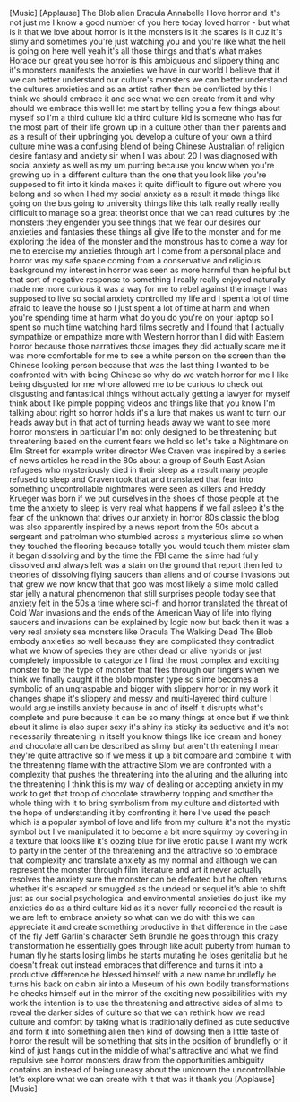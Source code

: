 
[Music]
[Applause]
The Blob alien Dracula Annabelle I love
horror and it&#39;s not just me I know a
good number of you here today loved
horror - but what is it that we love
about horror is it the monsters is it
the scares is it cuz it&#39;s slimy and
sometimes you&#39;re just watching you and
you&#39;re like what the hell is going on
here well yeah it&#39;s all those things and
that&#39;s what makes Horace our great you
see horror is this ambiguous and
slippery thing and it&#39;s monsters
manifests the anxieties we have in our
world I believe that if we can better
understand our culture&#39;s monsters we can
better understand the cultures anxieties
and as an artist rather than be
conflicted by this I think we should
embrace it and see what we can create
from it and why should we embrace this
well let me start by telling you a few
things about myself so I&#39;m a third
culture kid a third culture kid is
someone who has for the most part of
their life grown up in a culture other
than their parents and as a result of
their upbringing you develop a culture
of your own a third culture mine was a
confusing blend of being Chinese
Australian of religion desire fantasy
and anxiety sir when I was about 20 I
was diagnosed with social anxiety as
well as my um purring because you know
when you&#39;re growing up in a different
culture than the one that you look like
you&#39;re supposed to fit into it kinda
makes it quite difficult to figure out
where you belong and so when I had my
social anxiety as a result it made
things like going on the bus going to
university things like this talk really
really really difficult to manage so a
great theorist once that we can read
cultures by the monsters they engender
you see things that we fear our desires
our anxieties and fantasies these things
all give life to the monster and for me
exploring the idea of the monster and
the monstrous has to come a way for me
to exercise my anxieties through art I
come from a personal place and horror
was my safe space coming from a
conservative and religious background
my interest in horror was seen as more
harmful than helpful but that sort of
negative response to something I really
really enjoyed naturally made me more
curious it was a way for me to rebel
against the image I was supposed to live
so social anxiety controlled my life and
I spent a lot of time afraid to leave
the house so I just spent a lot of time
at harm and when you&#39;re spending time at
harm what do you do you&#39;re on your
laptop so I spent so much time watching
hard films secretly and I found that I
actually sympathize or empathize more
with Western horror than I did with
Eastern horror because those narratives
those images they did actually scare me
it was more comfortable for me to see a
white person on the screen than the
Chinese looking person because that was
the last thing I wanted to be confronted
with with being Chinese so why do we
watch horror for me I like being
disgusted for me whore allowed me to be
curious to check out disgusting and
fantastical things without actually
getting a lawyer for myself think about
like pimple popping videos and things
like that you know I&#39;m talking about
right
so horror holds it&#39;s a lure that makes
us want to turn our heads away but in
that act of turning heads away we want
to see more horror monsters in
particular I&#39;m not only designed to be
threatening but threatening based on the
current fears we hold so let&#39;s take a
Nightmare on Elm Street for example
writer director Wes Craven was inspired
by a series of news articles he read in
the 80s about a group of South East
Asian refugees who mysteriously died in
their sleep as a result many people
refused to sleep and Craven took that
and translated that fear into something
uncontrollable nightmares were seen as
killers and Freddy Krueger was born if
we put ourselves in the shoes of those
people at the time the anxiety to sleep
is very real what happens if we fall
asleep it&#39;s the fear of the unknown that
drives our anxiety in horror 80s classic
the blog was also apparently inspired by
a news report from the 50s about a
sergeant and patrolman who stumbled
across a mysterious slime so when they
touched the flooring because totally you
would touch them mister
slam it began dissolving and by the time
the FBI came the slime had fully
dissolved and always left was a stain on
the ground that report then led to
theories of dissolving flying saucers
than aliens and of course invasions but
that grew we now know that that goo was
most likely a slime mold called star
jelly a natural phenomenon that still
surprises people today see that anxiety
felt in the 50s a time where sci-fi and
horror translated the threat of Cold War
invasions and the ends of the American
Way of life
into flying saucers and invasions can be
explained by logic now but back then it
was a very real anxiety sea monsters
like Dracula The Walking Dead The Blob
embody anxieties so well because they
are complicated they contradict what we
know of species they are other dead or
alive hybrids or just completely
impossible to categorize I find the most
complex and exciting monster to be the
type of monster that flies through our
fingers when we think we finally caught
it the blob monster type so slime
becomes a symbolic of an ungraspable and
bigger with slippery horror in my work
it changes shape it&#39;s slippery and messy
and multi-layered third culture I would
argue instills anxiety because in and of
itself it disrupts what&#39;s complete and
pure because it can be so many things at
once
but if we think about it slime is also
super sexy it&#39;s shiny its sticky its
seductive and it&#39;s not necessarily
threatening in itself you know things
like ice cream and honey and chocolate
all can be described as slimy but aren&#39;t
threatening I mean they&#39;re quite
attractive so if we mess it up a bit
compare and combine it with the
threatening flame with the attractive
Slom we are confronted with a complexity
that pushes the threatening into the
alluring and the alluring into the
threatening I think this is my way of
dealing or accepting anxiety in my work
to get that troop of chocolate
strawberry topping and smother the whole
thing with it to bring symbolism from my
culture and distorted with the hope of
understanding it by confronting it here
I&#39;ve used the peach which is a popular
symbol of love and life from my culture
it&#39;s not the mystic symbol but I&#39;ve
manipulated it to become a bit more
squirmy by covering in a texture that
looks like it&#39;s oozing blue for live
erotic pause I want my work to party in
the center of the threatening and the
attractive so to embrace that complexity
and translate anxiety as my normal and
although we can represent the monster
through film literature and art it never
actually resolves the anxiety sure the
monster can be defeated but he often
returns whether it&#39;s escaped or smuggled
as the undead or sequel
it&#39;s able to shift just as our social
psychological and environmental
anxieties do just like my anxieties do
as a third culture kid as it&#39;s never
fully reconciled the result is we are
left to embrace anxiety so what can we
do with this we can appreciate it and
create something productive in that
difference in the case of the fly Jeff
Garlin&#39;s character Seth Brundle he goes
through this crazy transformation he
essentially goes through like adult
puberty from human to human fly he
starts losing limbs he starts mutating
he loses genitalia but he doesn&#39;t freak
out instead embraces that difference and
turns it into a productive difference he
blessed himself with a new name
brundlefly
he turns his back on cabin air into a
Museum of his own bodily transformations
he checks himself out in the mirror of
the exciting new possibilities with my
work the intention is to use the
threatening and attractive sides of
slime to reveal the darker sides of
culture so that we can rethink how we
read culture and comfort by taking what
is traditionally defined as cute
seductive and form it into something
alien then kind of dowsing then a little
taste of horror the result will be
something that sits in the position of
brundlefly or it kind of just hangs out
in the middle of what&#39;s attractive and
what we find repulsive see horror
monsters draw from the opportunities
ambiguity contains an instead of being
uneasy about the unknown the
uncontrollable let&#39;s explore what we can
create with it that was it
thank you
[Applause]
[Music]

